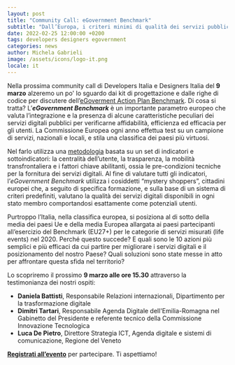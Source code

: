 ```yaml
---
layout: post
title: "Community Call: eGovernment Benchmark"
subtitle: "Dall’Europa, i criteri minimi di qualità dei servizi pubblici digitali: ne parliamo il 9 marzo"
date: 2022-02-25 12:00:00 +0200
tags: developers designers egovernment
categories: news
author: Michela Gabrieli
image: /assets/icons/logo-it.png
locale: it
---
```


Nella prossima community call di Developers Italia e Designers Italia del **9 marzo** alzeremo un po' lo sguardo dai kit di progettazione e dalle righe di codice per discutere dell’[eGoverment Action Plan Benchmark](https://digital-strategy.ec.europa.eu/en/policies/egovernment-action-plan). Di cosa si tratta? L’***eGovernment Benchmark*** è un importante parametro europeo che valuta l’integrazione e la presenza di alcune caratteristiche peculiari dei servizi digitali pubblici per verificarne affidabilità, efficienza ed efficacia per gli utenti. La Commissione Europea ogni anno effettua test su un campione di servizi, nazionali e locali, e stila una classifica dei paesi più virtuosi.

Nel farlo utilizza una [metodologia](https://op.europa.eu/it/publication-detail/-/publication/333fe21f-4372-11ec-89db-01aa75ed71a1/language-it) basata su un set di indicatori e sottoindicatori: la centralità dell’utente, la trasparenza, la mobilità transfrontaliera e i fattori chiave abilitanti, ossia le pre-condizioni tecniche per la fornitura dei servizi digitali. Al fine di valutare tutti gli indicatori, l’*eGovernment Benchmark* utilizza i cosiddetti “mystery shoppers”, cittadini europei che, a seguito di specifica formazione, e sulla base di un sistema di criteri predefiniti, valutano la qualità dei servizi digitali disponibili in ogni stato membro comportandosi esattamente come potenziali utenti. 

Purtroppo l’Italia, nella classifica europea, si posiziona al di sotto della media dei paesi Ue e della media Europea allargata ai paesi partecipanti all’esercizio del Benchmark (EU27+) per le categorie di servizi misurati (life events) nel 2020. Perché questo succede? E quali sono le 10 azioni più semplici e più efficaci da cui partire per migliorare i servizi digitali e il posizionamento del nostro Paese? Quali soluzioni sono state messe in atto per affrontare questa sfida nel territorio? 

Lo scopriremo il prossimo **9 marzo alle ore 15.30** attraverso la testimonianza dei nostri ospiti:

- **Daniela Battisti**, Responsabile Relazioni internazionali, Dipartimento per la trasformazione digitale
- **Dimitri Tartari**, Responsabile Agenda Digitale dell'Emilia-Romagna nel Gabinetto del Presidente e referente tecnico della Commissione Innovazione Tecnologica
- **Luca De Pietro**, Direttore Strategia ICT, Agenda digitale e sistemi di comunicazione, Regione del Veneto

**[Registrati all’evento](https://mobilizon.it/events/a2a10f4e-9f94-4a84-9b11-d8ed0c88144e)** per partecipare. Ti aspettiamo!
